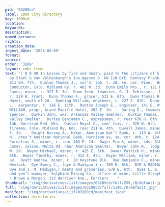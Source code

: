 ```yaml
---
pid: '03289cd'
label: 1890 City Directory
key: 1890cd
location: 
keywords: 
description: 
named_persons: 
rights: 
creation_date: 
ingest_date: '2023-08-09'
format: 
source: 
order: '3289'
layout: cmhc_item
text: "| 0 0 00 In Losses by fire and death, paid to the citizens of 5 J Leadville
  by Steel & Van Valkenburgh’s Ins.Agency D  UN 110 DYE  Dunlevy Frank, miner, r.
  811 EH. 7th.  Dunlop Thomas J., col’d, lab, r. 3d, se. cor. Pine.  Dunn Edward L.,
  conductor, Colo. Midland Ry, r. 402 W. 3d.  Dunn Emily Mrs., r. 121 E. 3d.  Dunn
  James, miner, r. 327 E. 3d.  Dunn John, teamster, G. J. Sehlosser.  Dunn Matt, lab,
  r. 229 W. Front.  Dunn Thomas F., grocer, 532 E. 6th.  Dunn Thomas H., miner, r.
  Hazel, south of 2d.  Dunning William, engineer, r. 227 E. 8th.  Dunnington Abraham
  L., earpenter, r. 116 E. 11th.  Dunton Joseph E., engineer, 141 E. 4th.  DURAND
  WILLIAM, propr, Grand Pacifie Hotel, 202 E. 3d. -  During E., teamster, Charles
  Spencer.  Durkin John, wks. Arkansas Valley Smelter.  Durkin Thomas, wks. Arkansas
  Valley Smelter.  Durley Benjamin C., expressman, r. rear 630 H. 6th.  Durrell S.,
  lab, Harrison Red. Wks.  Dustan Royal C., com’ trav, r. 328 W. 6th.  Dustin Joshua,
  fireman, Colo. Midland Ry, bds. rear 211 W. 4th.  Duvall James, miner, bds. 202
  E. 3d. .  Dwight Harvey A., bkkpr, American Nat’l Bank, r. 119 W. 4th.  DWIGHT 8.
  N., pres’t American National Bank, Harrison av, se. cor. 4th, r. 124 W. 7th.  Dwyer
  Cornelius S., miner, r. rear 403 E. 2d.  Dwyer Frank, miner, bds. 310 E. 6th.  Dwyer
  James, saloon, Malta Rd, near American Smelter.  Dwyer John R., lodging house, 206
  W. 2d.  Dwyer Michael, miner, r. 425 E. 5th.  Dwver Patrick H., miner, r. 820 E.
  8th.  Dwyer Timothy, miner, r. 412 E. 4th.  Dwyer William, miner, r. 109 S. Toledo
  av.  Dyatt Andrew, miner, r. 20 Keystone Blk.  Dye Benjamin F., miner, r. 306 N.
  Hemlock.  Dye Emery C., (oye & Madigan,) r. 709 E. 8th.  DYE & MADIGAN, (EK. C.
  Dye and J. M. Madigan,) meats and groceries, 630 E. 6th.  Dyes L. G., vice pres’t
  and gen’l manager, Sulphide Mining Co., office at mine, Little Strayhorse Gulch.
  \ Brown & Morgan, 313 Harrison Ave., Furriers    "
thumbnail: "/img/derivatives/iiif/images/03289cd/full/250,/0/default.jpg"
full: "/img/derivatives/iiif/images/03289cd/full/1140,/0/default.jpg"
manifest: "/img/derivatives/iiif/03289cd/manifest.json"
collection: directories
---
```

